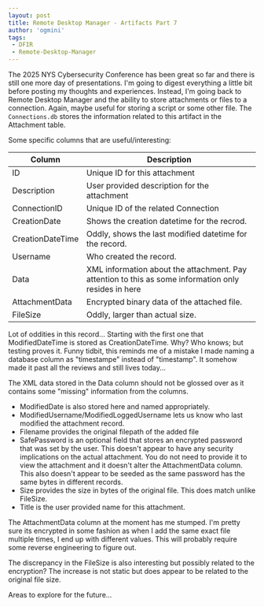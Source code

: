```yaml
---
layout: post
title: Remote Desktop Manager - Artifacts Part 7
author: 'ogmini'
tags:
 - DFIR
 - Remote-Desktop-Manager
---
```


The 2025 NYS Cybersecurity Conference has been great so far and there is still one more day of presentations. I'm going to digest everything a little bit before posting my thoughts and experiences. Instead, I'm going back to Remote Desktop Manager and the ability to store attachments or files to a connection. Again, maybe useful for storing a script or some other file. The `Connections.db` stores the information related to this artifact in the Attachment table.

Some specific columns that are useful/interesting:

| Column | Description |
| --- | --- |
| ID | Unique ID for this attachment |
| Description | User provided description for the attachment |
| ConnectionID | Unique ID of the related Connection |
| CreationDate | Shows the creation datetime for the recrod. |
| CreationDateTime | Oddly, shows the last modified datetime for the record. |
| Username | Who created the record. |
| Data | XML information about the attachment. Pay attention to this as some information only resides in here |
| AttachmentData | Encrypted binary data of the attached file. |
| FileSize | Oddly, larger than actual size. |

Lot of oddities in this record... Starting with the first one that ModifiedDateTime is stored as CreationDateTime. Why? Who knows; but testing proves it. Funny tidbit, this reminds me of a mistake I made naming a database column as "timestampe" instead of "timestamp". It somehow made it past all the reviews and still lives today...

The XML data stored in the Data column should not be glossed over as it contains some "missing" information from the columns.

- ModifiedDate is also stored here and named appropriately.
- ModifiedUsername/ModifiedLoggedUsername lets us know who last modified the attachment record.
- Filename provides the original filepath of the added file
- SafePassword is an optional field that stores an encrypted password that was set by the user. This doesn't appear to have any security implications on the actual attachment. You do not need to provide it to view the attachment and it doesn't alter the AttachmentData column. This also doesn't appear to be seeded as the same password has the same bytes in different records.
- Size provides the size in bytes of the original file. This does match unlike FileSize.
- Title is the user provided name for this attachment.

The AttachmentData column at the moment has me stumped. I'm pretty sure its encrypted in some fashion as when I add the same exact file multiple times, I end up with different values. This will probably require some reverse engineering to figure out.

The discrepancy in the FileSize is also interesting but possibly related to the encryption? The increase is not static but does appear to be related to the original file size.

Areas to explore for the future...
